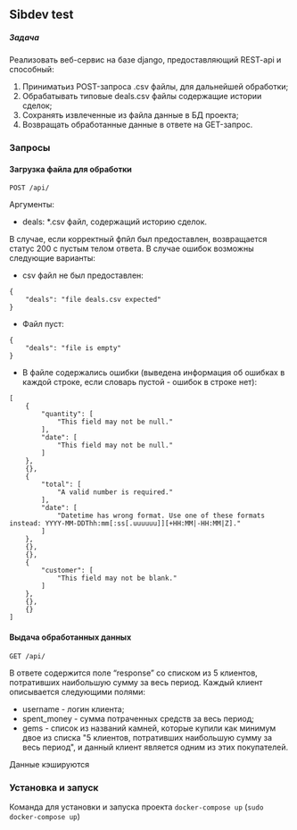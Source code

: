 ## Sibdev test

##### Задача
Реализовать веб-сервис на базе django, предоставляющий REST-api и
способный:
1. Приниматьиз POST-запроса .csv файлы, для дальнейшей обработки;
2. Обрабатывать типовые deals.csv файлы содержащие истории сделок;
3. Сохранять извлеченные из файла данные в БД проекта;
4. Возвращать обработанные данные в ответе на GET-запрос.

### Запросы
#### Загрузка файла для обработки
```
POST /api/
```
Аргументы:
* deals: *.csv файл, содержащий историю сделок.

В случае, если корректный фпйл был предоставлен, возвращается статус 200 с пустым телом ответа.
В случае ошибок возможны следующие варианты:
* csv файл не был предоставлен:
```
{
    "deals": "file deals.csv expected"
}
```
* Файл пуст:
```
{
    "deals": "file is empty"
}
```
* В файле содержались ошибки (выведена информация об ошибках в каждой строке, если словарь пустой - ошибок в строке нет):
```
[
    {
        "quantity": [
            "This field may not be null."
        ],
        "date": [
            "This field may not be null."
        ]
    },
    {},
    {
        "total": [
            "A valid number is required."
        ],
        "date": [
            "Datetime has wrong format. Use one of these formats instead: YYYY-MM-DDThh:mm[:ss[.uuuuuu]][+HH:MM|-HH:MM|Z]."
        ]
    },
    {},
    {},
    {
        "customer": [
            "This field may not be blank."
        ]
    },
    {},
    {}
]
```
#### Выдача обработанных данных
```
GET /api/
```
В ответе содержится поле “response” со списком из 5 клиентов,
потративших наибольшую сумму за весь период.
Каждый клиент описывается следующими полями:
* username - логин клиента;
* spent_money - сумма потраченных средств за весь период;
* gems - список из названий камней, которые купили как минимум двое из списка 
"5 клиентов, потративших наибольшую сумму за весь период", и данный клиент
является одним из этих покупателей.

Данные кэшируются

### Установка и запуск
Команда для установки и запуска проекта `docker-compose up` (`sudo docker-compose up`)